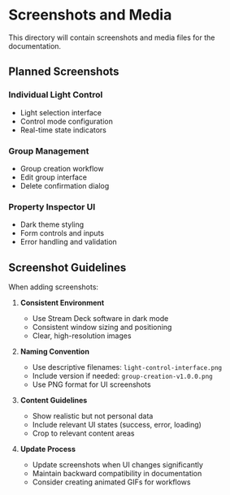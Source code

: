 # Screenshots and Media

This directory will contain screenshots and media files for the documentation.

## Planned Screenshots

### Individual Light Control
- Light selection interface
- Control mode configuration
- Real-time state indicators

### Group Management
- Group creation workflow
- Edit group interface
- Delete confirmation dialog

### Property Inspector UI
- Dark theme styling
- Form controls and inputs
- Error handling and validation

## Screenshot Guidelines

When adding screenshots:

1. **Consistent Environment**
   - Use Stream Deck software in dark mode
   - Consistent window sizing and positioning
   - Clear, high-resolution images

2. **Naming Convention**
   - Use descriptive filenames: `light-control-interface.png`
   - Include version if needed: `group-creation-v1.0.0.png`
   - Use PNG format for UI screenshots

3. **Content Guidelines**
   - Show realistic but not personal data
   - Include relevant UI states (success, error, loading)
   - Crop to relevant content areas

4. **Update Process**
   - Update screenshots when UI changes significantly
   - Maintain backward compatibility in documentation
   - Consider creating animated GIFs for workflows